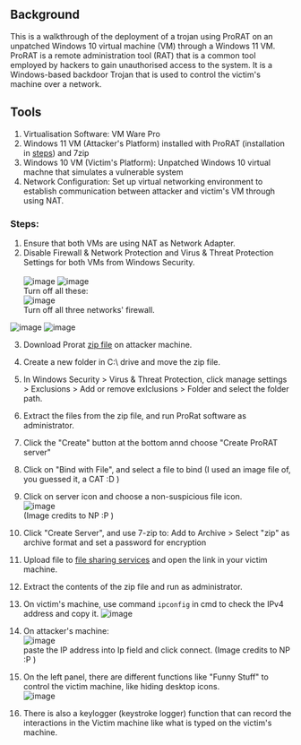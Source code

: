 ## Background
This is a walkthrough of the deployment of a trojan using ProRAT on an unpatched Windows 10 virtual machine (VM) through a Windows 11 VM. ProRAT is a remote administration tool (RAT) that is a common tool employed by hackers to gain unauthorised access to the system. It is a Windows-based backdoor Trojan that is used to control the victim's machine over a network.

## Tools
1. Virtualisation Software: VM Ware Pro
3. Windows 11 VM (Attacker's Platform) installed with ProRAT (installation in [steps](https://github.com/Kairos-T/TrojanAttack-Walkthrough/edit/main/Trojan%20Attack%20Walkthrough.md#steps)) and 7zip
4. Windows 10 VM (Victim's Platform): Unpatched Windows 10 virtual machne that simulates a vulnerable system
5. Network Configuration: Set up virtual networking environment to establish communication between attacker and victim's VM through using NAT.

### Steps: 
1. Ensure that both VMs are using NAT as Network Adapter. 
2. Disable Firewall & Network Protection and Virus & Threat Protection Settings for both VMs from Windows Security. <br>  
![image](https://github.com/Kairos-T/TrojanAttack-Walkthrough/assets/80029462/a494786e-8ccd-4e73-ae5a-33f32bd75529)
![image](https://github.com/Kairos-T/TrojanAttack-Walkthrough/assets/80029462/831c0b18-3630-4cd9-a55c-3c150d4537ac)
<br> Turn off all these: <br>
![image](https://github.com/Kairos-T/TrojanAttack-Walkthrough/assets/80029462/9a2f1d78-e29d-47b8-a9c1-a7229d3a672e)
<br> Turn off all three networks' firewall. <br>

![image](https://github.com/Kairos-T/TrojanAttack-Walkthrough/assets/80029462/8d9a386f-e2b6-48b5-9b4e-97fc842e4729)
![image](https://github.com/Kairos-T/TrojanAttack-Walkthrough/assets/80029462/7824757d-4d29-494d-bbc9-47ca5488e67d)
<br>

3. Download Prorat [zip file](https://prorat.software.informer.com/1.9/) on attacker machine.
4. Create a new folder in C:\ drive and move the zip file.
5. In Windows Security > Virus & Threat Protection, click manage settings > Exclusions > Add or remove exlclusions > Folder and select the folder path. 
6. Extract the files from the zip file, and run ProRat software as administrator. 
7. Click the "Create" button at the bottom annd choose "Create ProRAT server"
8. Click on "Bind with File", and select a file to bind (I used an image file of, you guessed it, a CAT :D )
9. Click on server icon and choose a non-suspicious file icon.
<br> ![image](https://github.com/Kairos-T/TrojanAttack-Walkthrough/assets/80029462/08ab0117-9a68-4573-89e8-5969e7028d81)
<br> (Image credits to NP :P )
10. Click "Create Server", and use 7-zip to: Add to Archive > Select "zip" as archive format and set a password for encryption
11. Upload file to [file sharing services](www.file.io/) and open the link in your victim machine.
12. Extract the contents of the zip file and run as administrator.
13. On victim's machine, use command
``` ipconfig ``` 
in cmd to check the IPv4 address and copy it. 
![image](https://github.com/Kairos-T/TrojanAttack-Walkthrough/assets/80029462/6ed2d667-993b-4b45-805c-205cc0ecda2e)

14. On attacker's machine:
<br> ![image](https://github.com/Kairos-T/TrojanAttack-Walkthrough/assets/80029462/f6abaf37-eb97-43ae-a3c2-480ae1334214) <br>
paste the IP address into Ip field and click connect.  (Image credits to NP :P )
15. On the left panel, there are different functions like "Funny Stuff" to control the victim machine, like hiding desktop icons.
<br> ![image](https://github.com/Kairos-T/TrojanAttack-Walkthrough/assets/80029462/e0cd8e7a-4014-4870-9d57-b090ac7f38d9) <br>
17. There is also a keylogger (keystroke logger) function that can record the interactions in the Victim machine  like what is typed on the victim's machine.
